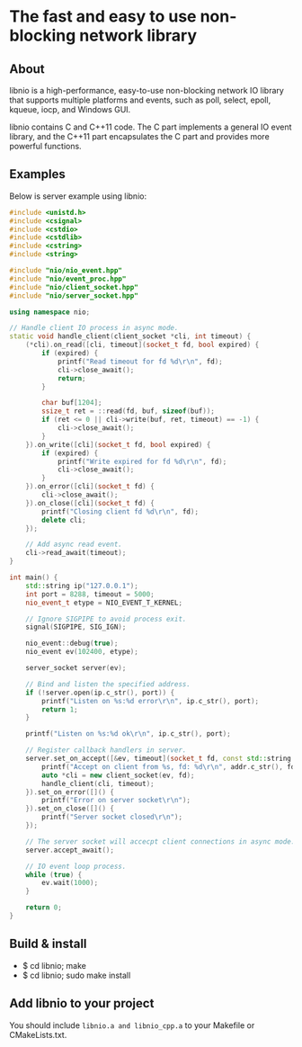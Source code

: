 # The fast and easy to use non-blocking network library

## About
libnio is a high-performance, easy-to-use non-blocking network IO library that supports multiple platforms and events, such as poll, select, epoll, kqueue, iocp, and Windows GUI.

libnio contains C and C++11 code. The C part implements a general IO event library, and the C++11 part encapsulates the C part and provides more powerful functions.

## Examples

Below is server example using libnio:

```C++
#include <unistd.h>
#include <csignal>
#include <cstdio>
#include <cstdlib>
#include <cstring>
#include <string>

#include "nio/nio_event.hpp"
#include "nio/event_proc.hpp"
#include "nio/client_socket.hpp"
#include "nio/server_socket.hpp"

using namespace nio;

// Handle client IO process in async mode.
static void handle_client(client_socket *cli, int timeout) {
    (*cli).on_read([cli, timeout](socket_t fd, bool expired) {
        if (expired) {
            printf("Read timeout for fd %d\r\n", fd);
            cli->close_await();
            return;
        }

        char buf[1204];
        ssize_t ret = ::read(fd, buf, sizeof(buf));
        if (ret <= 0 || cli->write(buf, ret, timeout) == -1) {
            cli->close_await();
        }
    }).on_write([cli](socket_t fd, bool expired) {
        if (expired) {
            printf("Write expired for fd %d\r\n", fd);
            cli->close_await();
        }
    }).on_error([cli](socket_t fd) {
        cli->close_await();
    }).on_close([cli](socket_t fd) {
        printf("Closing client fd %d\r\n", fd);
        delete cli;
    });

    // Add async read event.
    cli->read_await(timeout);
}

int main() {
    std::string ip("127.0.0.1");
    int port = 8288, timeout = 5000;
    nio_event_t etype = NIO_EVENT_T_KERNEL;

    // Ignore SIGPIPE to avoid process exit.
    signal(SIGPIPE, SIG_IGN);

    nio_event::debug(true);
    nio_event ev(102400, etype);

    server_socket server(ev);

    // Bind and listen the specified address.
    if (!server.open(ip.c_str(), port)) {
        printf("Listen on %s:%d error\r\n", ip.c_str(), port);
        return 1;
    }

    printf("Listen on %s:%d ok\r\n", ip.c_str(), port);

    // Register callback handlers in server.
    server.set_on_accept([&ev, timeout](socket_t fd, const std::string &addr) {
        printf("Accept on client from %s, fd: %d\r\n", addr.c_str(), fd);
        auto *cli = new client_socket(ev, fd);
        handle_client(cli, timeout);
    }).set_on_error([]() {
        printf("Error on server socket\r\n");
    }).set_on_close([]() {
        printf("Server socket closed\r\n");
    });

    // The server socket will accecpt client connections in async mode.
    server.accept_await();

    // IO event loop process.
    while (true) {
        ev.wait(1000);
    }

    return 0;
}
```

## Build & install

- $ cd libnio; make
- $ cd libnio; sudo make install

## Add libnio to your project

You should include `libnio.a and libnio_cpp.a` to your Makefile or CMakeLists.txt.
